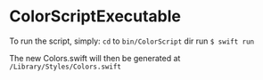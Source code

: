 # ColorScriptExecutable

To run the script, simply:
`cd` to `bin/ColorScript` dir
run `$ swift run`

The new Colors.swift will then be generated at `/Library/Styles/Colors.swift` 
